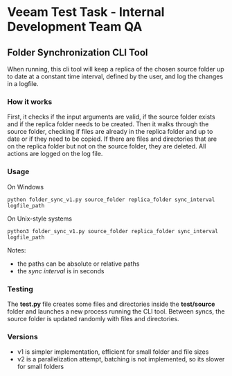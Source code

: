 # Veeam Test Task - Internal Development Team QA

## Folder Synchronization CLI Tool

When running, this cli tool will keep a replica of the chosen source folder up to date at a constant time interval, defined by the user, and log the changes in a logfile.

### How it works

First, it checks if the input arguments are valid, if the source folder exists and if the replica folder needs to be created. Then it walks through the source folder, checking if files are already in the replica folder and up to date or if they need to be copied. If there are files and directories that are on the replica folder but not on the source folder, they are deleted. All actions are logged on the log file.

### Usage

On Windows

```
python folder_sync_v1.py source_folder replica_folder sync_interval logfile_path
```

On Unix-style systems
```
python3 folder_sync_v1.py source_folder replica_folder sync_interval logfile_path
```

Notes:
- the paths can be absolute or relative paths
- the *sync interval* is in seconds

### Testing

The **test.py** file creates some files and directories inside the **test/source** folder and launches a new process running the CLI tool. Between syncs, the source folder is updated randomly with files and directories.

### Versions

- v1 is simpler implementation, efficient for small folder and file sizes
- v2 is a parallelization attempt, batching is not implemented, so its slower for small folders
